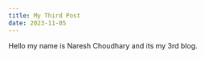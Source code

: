 ```yaml
---
title: My Third Post
date: 2023-11-05
---
```


Hello my name is Naresh Choudhary and its my 3rd blog.
